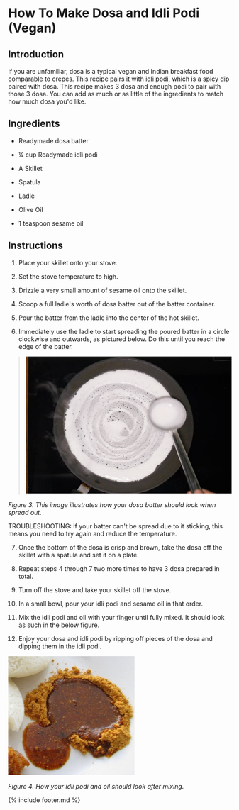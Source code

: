 # How To Make Dosa and Idli Podi (Vegan)

## Introduction

If you are unfamiliar, dosa is a typical vegan and Indian breakfast food
comparable to crepes. This recipe pairs it with idli podi, which is a
spicy dip paired with dosa. This recipe makes 3 dosa and enough podi to
pair with those 3 dosa. You can add as much or as little of the
ingredients to match how much dosa you'd like.

## Ingredients

-   Readymade dosa batter

-   ¼ cup Readymade idli podi

-   A Skillet

-   Spatula

-   Ladle

-   Olive Oil

-   1 teaspoon sesame oil

## Instructions

1.  Place your skillet onto your stove.

2.  Set the stove temperature to high.

3.  Drizzle a very small amount of sesame oil onto the skillet.

4.  Scoop a full ladle's worth of dosa batter out of the batter
    container.

5.  Pour the batter from the ladle into the center of the hot skillet.

6.  Immediately use the ladle to start spreading the poured batter in a
    circle clockwise and outwards, as pictured below. Do this until you
    reach the edge of the batter.

> ![](images/media/image3.jpeg)

*Figure 3. This image illustrates how your dosa batter should look when
spread out.*

TROUBLESHOOTING: If your batter can't be spread due to it sticking,
this means you need to try again and reduce the temperature.

7.  Once the bottom of the dosa is crisp and brown, take the dosa off
    the skillet with a spatula and set it on a plate.

8.  Repeat steps 4 through 7 two more times to have 3 dosa prepared in
    total.

9.  Turn off the stove and take your skillet off the stove.

10.  In a small bowl, pour your idli podi and sesame oil in that order.

11.  Mix the idli podi and oil with your finger until fully mixed. It
    should look as such in the below figure.

12.  Enjoy your dosa and idli podi by ripping off pieces of the dosa and
    dipping them in the idli podi.

![](images/media/image4.png)

*Figure 4. How your idli podi and oil should look after mixing.*

{% include footer.md %}